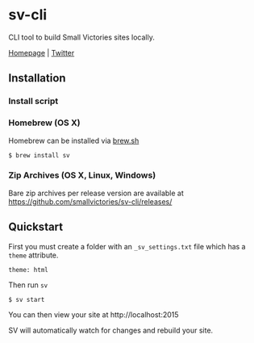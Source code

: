# sv-cli

CLI tool to build Small Victories sites locally.

[Homepage](https://www.smallvictori.es) |
[Twitter](https://twitter.com/smvico)

## Installation

### Install script

### Homebrew (OS X)

Homebrew can be installed via [brew.sh](http://brew.sh)

```
$ brew install sv
```

### Zip Archives (OS X, Linux, Windows)

Bare zip archives per release version are available at https://github.com/smallvictories/sv-cli/releases/

## Quickstart

First you must create a folder with an `_sv_settings.txt` file which has a `theme` attribute.

```
theme: html
```

Then run `sv`

```
$ sv start
```

You can then view your site at http://localhost:2015

SV will automatically watch for changes and rebuild your site.

